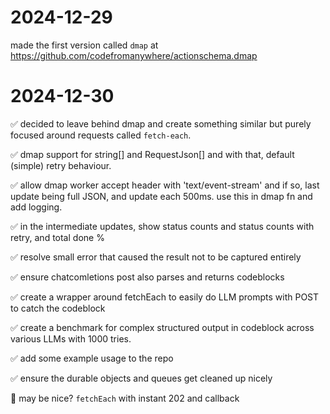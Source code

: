 # 2024-12-29

made the first version called `dmap` at https://github.com/codefromanywhere/actionschema.dmap

# 2024-12-30

✅ decided to leave behind dmap and create something similar but purely focused around requests called `fetch-each`.

✅ dmap support for string[] and RequestJson[] and with that, default (simple) retry behaviour.

✅ allow dmap worker accept header with 'text/event-stream' and if so, last update being full JSON, and update each 500ms. use this in dmap fn and add logging.

✅ in the intermediate updates, show status counts and status counts with retry, and total done %

✅ resolve small error that caused the result not to be captured entirely

✅ ensure chatcomletions post also parses and returns codeblocks

✅ create a wrapper around fetchEach to easily do LLM prompts with POST to catch the codeblock

✅ create a benchmark for complex structured output in codeblock across various LLMs with 1000 tries.

✅ add some example usage to the repo

✅ ensure the durable objects and queues get cleaned up nicely

🤔 may be nice? `fetchEach` with instant 202 and callback
